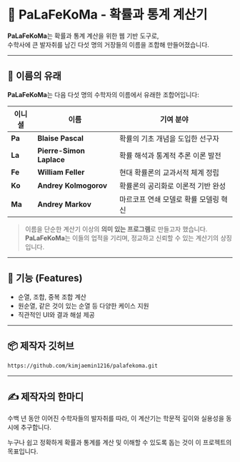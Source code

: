 # 🎲 PaLaFeKoMa - 확률과 통계 계산기

**PaLaFeKoMa**는 확률과 통계 계산을 위한 웹 기반 도구로,  
수학사에 큰 발자취를 남긴 다섯 명의 거장들의 이름을 조합해 만들어졌습니다.

---

## 📛 이름의 유래

**PaLaFeKoMa**는 다음 다섯 명의 수학자의 이름에서 유래한 조합어입니다:

| 이니셜 | 이름                        | 기여 분야 |
|--------|-----------------------------|-----------|
| **Pa** | **Blaise Pascal**           | 확률의 기초 개념을 도입한 선구자 |
| **La** | **Pierre-Simon Laplace**    | 확률 해석과 통계적 추론 이론 발전 |
| **Fe** | **William Feller**          | 현대 확률론의 교과서적 체계 정립 |
| **Ko** | **Andrey Kolmogorov**       | 확률론의 공리화로 이론적 기반 완성 |
| **Ma** | **Andrey Markov**           | 마르코프 연쇄 모델로 확률 모델링 혁신 |

> 이름을 단순한 계산기 이상의 **의미 있는 프로그램**로 만들고자 했습니다.  
> **PaLaFeKoMa**는 이들의 업적을 기리며, 정교하고 신뢰할 수 있는 계산기의 상징입니다.

---

## 🔧 기능 (Features)

- 순열, 조합, 중복 조합 계산
- 원순열, 같은 것이 있는 순열 등 다양한 케이스 지원
- 직관적인 UI와 결과 해설 제공

---

## 📦 제작자 깃허브

```bash
https://github.com/kimjaemin1216/palafekoma.git
```

---
## ✍️ 제작자의 한마디

수백 년 동안 이어진 수학자들의 발자취를 따라, 이 계산기는 학문적 깊이와 실용성을 동시에 추구합니다.

누구나 쉽고 정확하게 확률과 통계를 계산 및 이해할 수 있도록 돕는 것이 이 프로젝트의 목표입니다.


